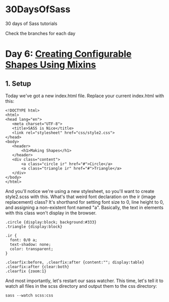 30DaysOfSass
============

30 days of Sass tutorials

Check the branches for each day

# Day 6: [Creating Configurable Shapes Using Mixins](http://leveluptuts.com/tutorials/sass-tutorials/6-creating-configurable-shapes-using-mixins)

## 1. Setup
Today we've got a new index.html file. Replace your current index.html with this:

 
 ```
<!DOCTYPE html>
<html>
<head lang="en">
    <meta charset="UTF-8">
    <title>SASS is Nice</title>
    <link rel="stylesheet" href="css/style2.css">
</head>
<body>
    <header>
        <h1>Making Shapes</h1>
    </header>
    <div class="content">
        <a class="circle ir" href="#">Circle</a>
        <a class="triangle ir" href="#">Triangle</a>
    </div>
</body>
</html>
```

And you'll notice we're using a new stylesheet, so you'll want to create style2.scss with this. What's that weird font declaration on the ir (image replacement) class?  It's shorthand for setting font size to 0, line height to 0, and assigning a non-existent font named "a". Basically, the text in elements with this class won't display in the browser.

```
.circle {display:block; background:#333}
.triangle {display:block}

.ir {
  font: 0/0 a;
  text-shadow: none;
  color: transparent;
}

.clearfix:before, .clearfix:after {content:""; display:table}
.clearfix:after {clear:both}
.clearfix {zoom:1}
```

And most importantly, let's restart our sass watcher. This time, let's tell it to watch all files in the scss directory and output them to the css directory:

```
sass --watch scss:css
```
